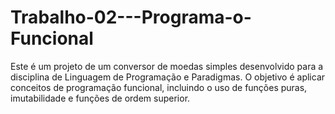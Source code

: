 # Trabalho-02---Programa-o-Funcional
Este é um projeto de um conversor de moedas simples desenvolvido para a disciplina de Linguagem de Programação e Paradigmas. O objetivo é aplicar conceitos de programação funcional, incluindo o uso de funções puras, imutabilidade e funções de ordem superior.
